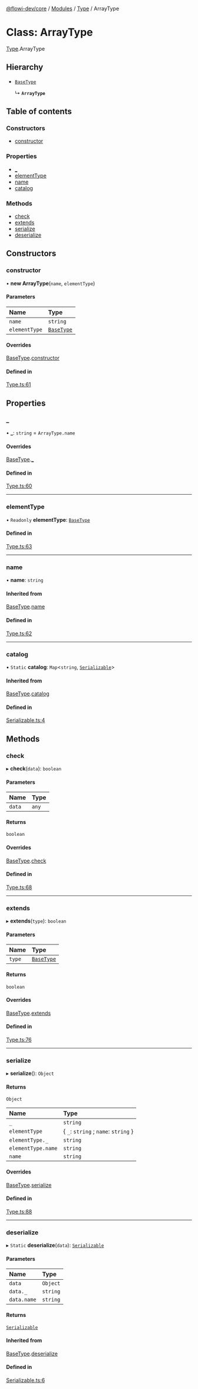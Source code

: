 [@flowi-dev/core](../README.md) / [Modules](../modules.md) / [Type](../modules/Type.md) / ArrayType

# Class: ArrayType

[Type](../modules/Type.md).ArrayType

## Hierarchy

- [`BaseType`](Type.BaseType.md)

  ↳ **`ArrayType`**

## Table of contents

### Constructors

- [constructor](Type.ArrayType.md#constructor)

### Properties

- [\_](Type.ArrayType.md#_)
- [elementType](Type.ArrayType.md#elementtype)
- [name](Type.ArrayType.md#name)
- [catalog](Type.ArrayType.md#catalog)

### Methods

- [check](Type.ArrayType.md#check)
- [extends](Type.ArrayType.md#extends)
- [serialize](Type.ArrayType.md#serialize)
- [deserialize](Type.ArrayType.md#deserialize)

## Constructors

### constructor

• **new ArrayType**(`name`, `elementType`)

#### Parameters

| Name | Type |
| :------ | :------ |
| `name` | `string` |
| `elementType` | [`BaseType`](Type.BaseType.md) |

#### Overrides

[BaseType](Type.BaseType.md).[constructor](Type.BaseType.md#constructor)

#### Defined in

[Type.ts:61](https://github.com/flowi-dev/core/blob/4d374fd/src/classes/Type.ts#L61)

## Properties

### \_

• **\_**: `string` = `ArrayType.name`

#### Overrides

[BaseType](Type.BaseType.md).[_](Type.BaseType.md#_)

#### Defined in

[Type.ts:60](https://github.com/flowi-dev/core/blob/4d374fd/src/classes/Type.ts#L60)

___

### elementType

• `Readonly` **elementType**: [`BaseType`](Type.BaseType.md)

#### Defined in

[Type.ts:63](https://github.com/flowi-dev/core/blob/4d374fd/src/classes/Type.ts#L63)

___

### name

• **name**: `string`

#### Inherited from

[BaseType](Type.BaseType.md).[name](Type.BaseType.md#name)

#### Defined in

[Type.ts:62](https://github.com/flowi-dev/core/blob/4d374fd/src/classes/Type.ts#L62)

___

### catalog

▪ `Static` **catalog**: `Map`<`string`, [`Serializable`](Serializable.Serializable.md)\>

#### Inherited from

[BaseType](Type.BaseType.md).[catalog](Type.BaseType.md#catalog)

#### Defined in

[Serializable.ts:4](https://github.com/flowi-dev/core/blob/4d374fd/src/classes/Serializable.ts#L4)

## Methods

### check

▸ **check**(`data`): `boolean`

#### Parameters

| Name | Type |
| :------ | :------ |
| `data` | `any` |

#### Returns

`boolean`

#### Overrides

[BaseType](Type.BaseType.md).[check](Type.BaseType.md#check)

#### Defined in

[Type.ts:68](https://github.com/flowi-dev/core/blob/4d374fd/src/classes/Type.ts#L68)

___

### extends

▸ **extends**(`type`): `boolean`

#### Parameters

| Name | Type |
| :------ | :------ |
| `type` | [`BaseType`](Type.BaseType.md) |

#### Returns

`boolean`

#### Overrides

[BaseType](Type.BaseType.md).[extends](Type.BaseType.md#extends)

#### Defined in

[Type.ts:76](https://github.com/flowi-dev/core/blob/4d374fd/src/classes/Type.ts#L76)

___

### serialize

▸ **serialize**(): `Object`

#### Returns

`Object`

| Name | Type |
| :------ | :------ |
| `_` | `string` |
| `elementType` | { `_`: `string` ; `name`: `string`  } |
| `elementType._` | `string` |
| `elementType.name` | `string` |
| `name` | `string` |

#### Overrides

[BaseType](Type.BaseType.md).[serialize](Type.BaseType.md#serialize)

#### Defined in

[Type.ts:88](https://github.com/flowi-dev/core/blob/4d374fd/src/classes/Type.ts#L88)

___

### deserialize

▸ `Static` **deserialize**(`data`): [`Serializable`](Serializable.Serializable.md)

#### Parameters

| Name | Type |
| :------ | :------ |
| `data` | `Object` |
| `data._` | `string` |
| `data.name` | `string` |

#### Returns

[`Serializable`](Serializable.Serializable.md)

#### Inherited from

[BaseType](Type.BaseType.md).[deserialize](Type.BaseType.md#deserialize)

#### Defined in

[Serializable.ts:6](https://github.com/flowi-dev/core/blob/4d374fd/src/classes/Serializable.ts#L6)
